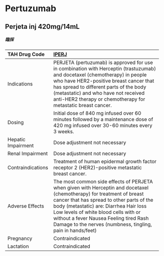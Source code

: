 # Pertuzumab

## Perjeta inj 420mg/14mL

##### 臨採

| TAH Drug Code      | [IPERJ](https://www.tahsda.org.tw/drugs/hissearch.php?drug_code=IPERJ)                                                                                                                                                                                                                                                                                        |
|:-------------------|:--------------------------------------------------------------------------------------------------------------------------------------------------------------------------------------------------------------------------------------------------------------------------------------------------------------------------------------------------------------|
| Indications        | PERJETA (pertuzumab) is approved for use in combination with Herceptin (trastuzumab) and docetaxel (chemotherapy) in people who have HER2-positive breast cancer that has spread to different parts of the body (metastatic) and who have not received anti-HER2 therapy or chemotherapy for metastatic breast cancer.                                        |
| Dosing             | Initial dose of 840 mg infused over 60 minutes followed by a maintenance dose of 420 mg infused over 30-60 minutes every 3 weeks.                                                                                                                                                                                                                             |
| Hepatic Impairment | Dose adjustment not necessary                                                                                                                                                                                                                                                                                                                                 |
| Renal Impairment   | Dose adjustment not necessary                                                                                                                                                                                                                                                                                                                                 |
| Contraindications  | Treatment of human epidermal growth factor receptor 2 (HER2)-positive metastatic breast cancer.                                                                                                                                                                                                                                                               |
| Adverse Effects    | The most common side effects of PERJETA when given with Herceptin and docetaxel (chemotherapy) for treatment of breast cancer that has spread to other parts of the body (metastatic) are: Diarrhea Hair loss Low levels of white blood cells with or without a fever Nausea Feeling tired Rash Damage to the nerves (numbness, tingling, pain in hands/feet) |
| Pregnancy          | Contraindicated                                                                                                                                                                                                                                                                                                                                               |
| Lactation          | Contraindicated                                                                                                                                                                                                                                                                                                                                               |

